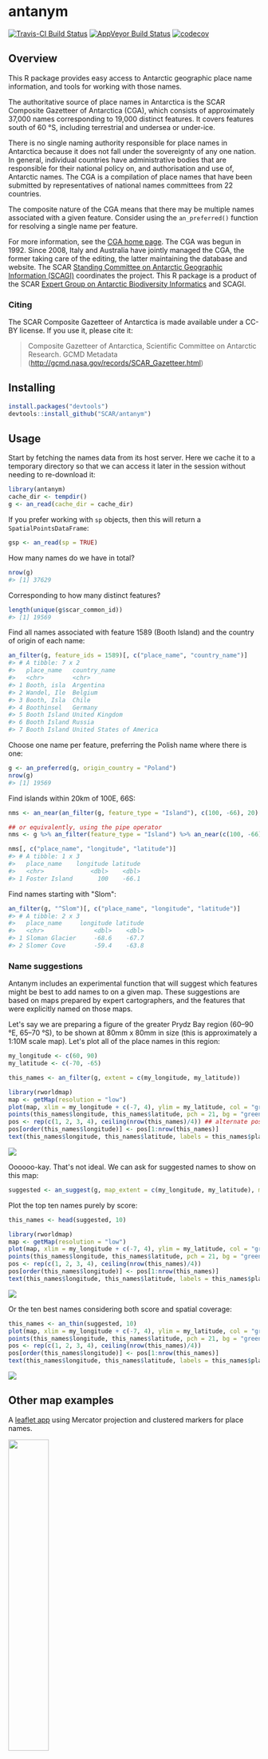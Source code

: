 
<!-- README.md is generated from README.Rmd. Please edit that file -->
antanym
=======

[![Travis-CI Build Status](https://travis-ci.org/SCAR/antanym.svg?branch=master)](https://travis-ci.org/SCAR/antanym) [![AppVeyor Build Status](https://ci.appveyor.com/api/projects/status/github/SCAR/antanym?branch=master&svg=true)](https://ci.appveyor.com/project/SCAR/antanym) [![codecov](https://codecov.io/gh/SCAR/antanym/branch/master/graph/badge.svg)](https://codecov.io/gh/SCAR/antanym)

Overview
--------

This R package provides easy access to Antarctic geographic place name information, and tools for working with those names.

The authoritative source of place names in Antarctica is the SCAR Composite Gazetteer of Antarctica (CGA), which consists of approximately 37,000 names corresponding to 19,000 distinct features. It covers features south of 60 °S, including terrestrial and undersea or under-ice.

There is no single naming authority responsible for place names in Antarctica because it does not fall under the sovereignty of any one nation. In general, individual countries have administrative bodies that are responsible for their national policy on, and authorisation and use of, Antarctic names. The CGA is a compilation of place names that have been submitted by representatives of national names committees from 22 countries.

The composite nature of the CGA means that there may be multiple names associated with a given feature. Consider using the `an_preferred()` function for resolving a single name per feature.

For more information, see the [CGA home page](http://data.aad.gov.au/aadc/gaz/scar/). The CGA was begun in 1992. Since 2008, Italy and Australia have jointly managed the CGA, the former taking care of the editing, the latter maintaining the database and website. The SCAR [Standing Committee on Antarctic Geographic Information (SCAGI)](http://www.scar.org/data-products/scagi) coordinates the project. This R package is a product of the SCAR [Expert Group on Antarctic Biodiversity Informatics](http://www.scar.org/ssg/life-sciences/eg-abi) and SCAGI.

### Citing

The SCAR Composite Gazetteer of Antarctica is made available under a CC-BY license. If you use it, please cite it:

> Composite Gazetteer of Antarctica, Scientific Committee on Antarctic Research. GCMD Metadata (<http://gcmd.nasa.gov/records/SCAR_Gazetteer.html>)

Installing
----------

``` r
install.packages("devtools")
devtools::install_github("SCAR/antanym")
```

Usage
-----

Start by fetching the names data from its host server. Here we cache it to a temporary directory so that we can access it later in the session without needing to re-download it:

``` r
library(antanym)
cache_dir <- tempdir()
g <- an_read(cache_dir = cache_dir)
```

If you prefer working with `sp` objects, then this will return a `SpatialPointsDataFrame`:

``` r
gsp <- an_read(sp = TRUE)
```

How many names do we have in total?

``` r
nrow(g)
#> [1] 37629
```

Corresponding to how many distinct features?

``` r
length(unique(g$scar_common_id))
#> [1] 19569
```

Find all names associated with feature 1589 (Booth Island) and the country of origin of each name:

``` r
an_filter(g, feature_ids = 1589)[, c("place_name", "country_name")]
#> # A tibble: 7 x 2
#>   place_name   country_name            
#>   <chr>        <chr>                   
#> 1 Booth, isla  Argentina               
#> 2 Wandel, Ile  Belgium                 
#> 3 Booth, Isla  Chile                   
#> 4 Boothinsel   Germany                 
#> 5 Booth Island United Kingdom          
#> 6 Booth Island Russia                  
#> 7 Booth Island United States of America
```

Choose one name per feature, preferring the Polish name where there is one:

``` r
g <- an_preferred(g, origin_country = "Poland")
nrow(g)
#> [1] 19569
```

Find islands within 20km of 100E, 66S:

``` r
nms <- an_near(an_filter(g, feature_type = "Island"), c(100, -66), 20)

## or equivalently, using the pipe operator
nms <- g %>% an_filter(feature_type = "Island") %>% an_near(c(100, -66), 20)

nms[, c("place_name", "longitude", "latitude")]
#> # A tibble: 1 x 3
#>   place_name    longitude latitude
#>   <chr>             <dbl>    <dbl>
#> 1 Foster Island       100    -66.1
```

Find names starting with "Slom":

``` r
an_filter(g, "^Slom")[, c("place_name", "longitude", "latitude")]
#> # A tibble: 2 x 3
#>   place_name     longitude latitude
#>   <chr>              <dbl>    <dbl>
#> 1 Sloman Glacier     -68.6    -67.7
#> 2 Slomer Cove        -59.4    -63.8
```

### Name suggestions

Antanym includes an experimental function that will suggest which features might be best to add names to on a given map. These suggestions are based on maps prepared by expert cartographers, and the features that were explicitly named on those maps.

Let's say we are preparing a figure of the greater Prydz Bay region (60–90 °E, 65–70 °S), to be shown at 80mm x 80mm in size (this is approximately a 1:10M scale map). Let's plot all of the place names in this region:

``` r
my_longitude <- c(60, 90)
my_latitude <- c(-70, -65)

this_names <- an_filter(g, extent = c(my_longitude, my_latitude))

library(rworldmap)
map <- getMap(resolution = "low")
plot(map, xlim = my_longitude + c(-7, 4), ylim = my_latitude, col = "grey50") ## extra xlim space for labels
points(this_names$longitude, this_names$latitude, pch = 21, bg = "green", cex = 2)
pos <- rep(c(1, 2, 3, 4), ceiling(nrow(this_names)/4)) ## alternate positions of labels to reduce overlap
pos[order(this_names$longitude)] <- pos[1:nrow(this_names)]
text(this_names$longitude, this_names$latitude, labels = this_names$place_name, pos = pos)
```

<img src="vignettes/README-map0-1.png" style="display: block; margin: auto;" />

Oooooo-kay. That's not ideal. We can ask for suggested names to show on this map:

``` r
suggested <- an_suggest(g, map_extent = c(my_longitude, my_latitude), map_dimensions = c(80, 80))
```

Plot the top ten names purely by score:

``` r
this_names <- head(suggested, 10)

library(rworldmap)
map <- getMap(resolution = "low")
plot(map, xlim = my_longitude + c(-7, 4), ylim = my_latitude, col = "grey50")
points(this_names$longitude, this_names$latitude, pch = 21, bg = "green", cex = 2)
pos <- rep(c(1, 2, 3, 4), ceiling(nrow(this_names)/4))
pos[order(this_names$longitude)] <- pos[1:nrow(this_names)]
text(this_names$longitude, this_names$latitude, labels = this_names$place_name, pos = pos)
```

<img src="vignettes/README-map1-1.png" style="display: block; margin: auto;" />

Or the ten best names considering both score and spatial coverage:

``` r
this_names <- an_thin(suggested, 10)
plot(map, xlim = my_longitude + c(-7, 4), ylim = my_latitude, col = "grey50")
points(this_names$longitude, this_names$latitude, pch = 21, bg = "green", cex = 2)
pos <- rep(c(1, 2, 3, 4), ceiling(nrow(this_names)/4))
pos[order(this_names$longitude)] <- pos[1:nrow(this_names)]
text(this_names$longitude, this_names$latitude, labels = this_names$place_name, pos = pos)
```

<img src="vignettes/README-map2-1.png" style="display: block; margin: auto;" />

Other map examples
------------------

A [leaflet app](https://australianantarcticdatacentre.github.io/antanym-demo/leaflet.html) using Mercator projection and clustered markers for place names.

<a href="https://australianantarcticdatacentre.github.io/antanym-demo/leaflet.html"><img src="vignettes/README-leaflet.png" width="40%" /></a>

And a similar example using a [polar stereographic projection](https://australianantarcticdatacentre.github.io/antanym-demo/leafletps.html).

<a href="https://australianantarcticdatacentre.github.io/antanym-demo/leafletps.html"><img src="vignettes/README-leafletps.png" width="40%" /></a>

See the [antanym-demo](https://github.com/AustralianAntarcticDataCentre/antanym-demo) repository for the source code of these examples.

Future directions
-----------------

Antanym currently only provides information from the SCAR CGA. This does not cover other features that may be of interest to Antarctic researchers, such as those on subantarctic islands or features that have informal names not registered in the CGA. Antanym may be expanded to cover extra gazetters containing such information, at a later date.

Other packages
-----------------

The [geonames package](https://cran.r-project.org/package=geonames) also provides access to geographic place names, including from the SCAR composite gazetteer. If you need *global* place name coverage, geonames may be a better option. However, the composite nature of the CGA is not particularly well suited to geonames, and at the time of writing the geonames database did not include the most current version of the CGA. The geonames package requires a login for some functionality, and because it makes calls to api.geonames.org it isn't easily used while offline.
